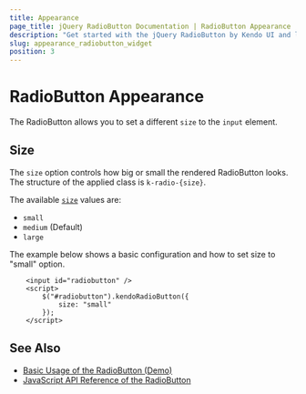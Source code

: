 ```yaml
---
title: Appearance
page_title: jQuery RadioButton Documentation | RadioButton Appearance
description: "Get started with the jQuery RadioButton by Kendo UI and learn how to customize the appearance of the widget."
slug: appearance_radiobutton_widget
position: 3
---
```


# RadioButton Appearance

The RadioButton allows you to set a different `size` to the `input` element.


## Size

The `size` option controls how big or small the rendered RadioButton looks. The structure of the applied class is `k-radio-{size}`.

The available [`size`](/api/javascript/ui/radiobutton/configuration/size) values are:

- `small`
- `medium` (Default)
- `large`

The example below shows a basic configuration and how to set size to "small" option.


```dojo
    <input id="radiobutton" />
    <script>
        $("#radiobutton").kendoRadioButton({
            size: "small"
        });
    </script>
```

## See Also

* [Basic Usage of the RadioButton (Demo)](https://demos.telerik.com/kendo-ui/radiobutton/index)
* [JavaScript API Reference of the RadioButton](/api/javascript/ui/radiobutton)
